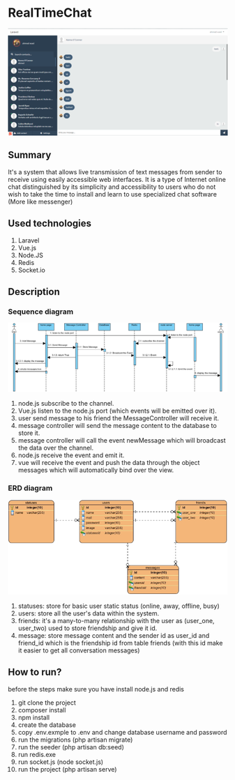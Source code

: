 # RealTimeChat
 ![alt text](https://github.com/ahmedwael49674/RealTimeChat/blob/master/diagrames/view.jpg)
## Summary
It's a system that allows live transmission of text messages from sender to receive using easily
accessible web interfaces. It is a type of Internet online chat distinguished by its simplicity and accessibility to users
who do not wish to take the time to install and learn to use specialized chat software (More like messenger)

## Used technologies
1. Laravel
2. Vue.js
3. Node.JS
4. Redis
5. Socket.io

## Description
### Sequence  diagram 
 ![alt text](https://github.com/ahmedwael49674/RealTimeChat/blob/master/diagrames/sequance1.jpg)
1. node.js subscribe to the channel.
2. Vue.js listen to the node.js port (which events will be emitted over it).
3. user send message to his friend the MessageController will receive it.
4. message controller will send the message content to the database to store it.
5. message controller will call the event newMessage which will broadcast the data over the channel.
6. node.js receive the event and emit it.
5. vue will receive the event and push the data through the object messages which will automatically bind over the view.

### ERD  diagram 
 ![alt text](https://github.com/ahmedwael49674/RealTimeChat/blob/master/diagrames/ERD.jpg)
 1. statuses: store for basic user static status (online, away, offline, busy)
 2. users: store all the user's data within the system.
 3. friends: it's a many-to-many relationship with the user as (user_one, user_two) used to store friendship and give it id.
 4. message: store message content and the sender id as user_id and friend_id which is the friendship id from table friends (with this id make it easier to get all conversation messages)
 
## How to run?
before the steps make sure you have install node.js and redis
1. git clone the project
2. composer install
3. npm install
4. create the database
5. copy .env.exmple to .env and change database username and password
6. run the migrations (php artisan migrate)
7. run the seeder (php artisan db:seed)
8. run redis.exe
9. run socket.js (node socket.js)
10. run the project (php artisan serve)

